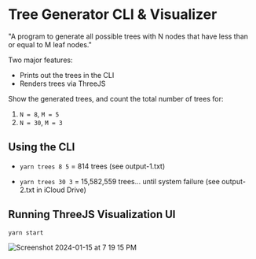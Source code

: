 # Tree Generator CLI & Visualizer

"A program to generate all possible trees with N nodes that have less than or equal to M leaf nodes."

Two major features:
- Prints out the trees in the CLI
- Renders trees via ThreeJS

Show the generated trees, and count the total number of trees for:
1) `N = 8`, `M = 5`
2) `N = 30`, `M = 3`

## Using the CLI

- `yarn trees 8 5` = 814 trees (see output-1.txt)

- `yarn trees 30 3` = 15,582,559 trees... until system failure (see output-2.txt in iCloud Drive)

## Running ThreeJS Visualization UI

`yarn start`

![Screenshot 2024-01-15 at 7 19 15 PM](https://github.com/aaronsmulktis/TreeGenerator/assets/1779579/72a5b282-4074-43bd-b5c4-26fbeda8653c)
